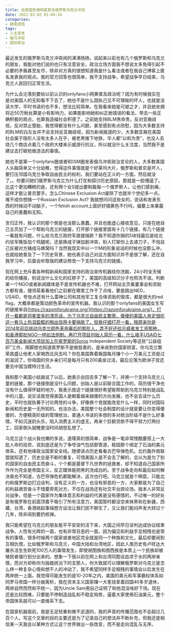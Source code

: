 ```yaml
---
title: 给美国色情明星普及俄罗斯乌克兰冲突
date: 2022-03-02 01:04:24
categories:
- 随笔感悟
tags:
- 人生思考
- 俄乌冲突
- 国际政治
---
```


最近发生的俄罗斯乌克兰冲突闹的沸沸扬扬，说起来以前也有几个俄罗斯和乌克兰的朋友，我能对他们说的也只有注意安全，政治立场方面我不想说太多免得引起不必要的矛盾甚至友尽，除非对方真的很想知道我是什么看法或者在我自己博客上匿名发表我的观点。我的官方回答也很简单，我不支持战争，希望战争早日结束，乌克兰人民回归正常生活。

<!-- more -->

为什么会沦落到要给以前认识的onlyfans小网黄普及政治呢？因为有时候我实在是对美国人的无知看不下去了，她也不是什么固执己见不可理喻的坏人，也就是没读大学，平时书读的也不多，想法比较简单。在我看来她是可塑之才，并且她坐拥将近50万粉丝算是小有影响力，如果能影响她和纠正她错误的看法，带去一些正确积极的观点，也算我造福社会积德了。之前她支持BLM黑命贵，反对亚裔歧视，反对禁止堕胎，我觉得都没有什么问题，甚至感到有点欣慰，因为大多数支持的BLM的白左女并不会支持反亚裔歧视，因为新闻报道的少，大多数亚裔在美国社会属于隐形人没有太多人在乎，被老黑推下地铁，华人都“以和为贵”，也没人去烧几个商店点着几个政府大楼来示威游行抗议，所以就没什么关注度，当然我不是建议去打砸抢做违法的事情。

她也不是第一个onlyfans圈或者BDSM圈发表俄乌冲突政治言论的人，大多数美国人头脑简单又十分幼稚，觉得这件事情就是个好莱坞大片，俄罗斯和普京是坏人，要打压邻国乌克兰争取自由民主的权利，我们要站在正义的一方面，然后就没了。。你要问她们俄罗斯乌克兰为什么打仗和探讨历史原因，那就是一脸懵逼了。比这个更加糟糕的是，还有两个女S提出要制裁每一个俄罗斯人，让他们感到痛，这样才能让普京罢手。怎么Chinese Exclusion Act废除了也就半个世纪多一点，难不成你想搞一个Russian Exclusion Act? 我就想问问这些女的，说话和发表东西的时候动不动脑子，一个fetish account上面好好搞黄色不行吗，偏要上来暴露自己的愚蠢和无知。

言归正传，我认识的那个倒是也没那么愚蠢，并且也能虚心接收意见，只是在她自己主页加了一个帮助乌克兰的链接，打开那个链接里面有十几个链接，有几个链接一看就有问题，什么给乌克兰政府军直接捐款？我不知道你捐的5块钱最后是给北约驻军晚饭加个鸡腿呢，还是换成子弹加剧冲突，别人打架你上去递刀子，不怕自己反被对方捅成马蜂窝吗？当然我现实中以一个M的形象说话的时候也没那么冲，也就给她普及了一下历史背景，她也表示自己对这方面知识并不是很了解，还在自我学习中，后面会听取我的建议修改一下支持乌克兰的链接。

现在网上充斥着各种假新闻和国家支持的政治宣传机器给你洗脑，24小时全天候的给你播报，别说没什么文化的红脖子了，美国的高级知识分子也照洗不误。判断某一个NGO或者新闻媒体是不是宣传机器也不难，打开网站主页看董事会和资助方都有谁，搜领英看看他们之前都在哪里工作干了点啥，要是跳出NED，USAID，夸张点还有什么雷神公司和其他军工复合体资助的智库，都是很大的red flag，大概率都是策动颜色革命的宣传机器。我认识的那个onlyfans的美国女生写的链接来自[https://razomforukraine.org/](https://razomforukraine.org/)，打开一看都是冠冕堂皇的漂亮话，为了乌克兰自由民主繁荣，傻傻的美国人肯定很吃这一套马上热泪盈眶的掏出信用卡要捐款了。但我仔细打开一看，哦原来你是2014年前后挑动乌克兰颜色革命幕后的那批人，弄不好还给示威者发工资那种，和香港那批NGO一样如法炮制。再打开项目创始人简历一看，什么接手USAID七百万美金新闻大项目加上在索罗斯的Soros Independent Society等这些“公益组织”工作，用脚想也知道索罗斯不是做慈善的，是来收割你国家财富，你乌克兰繁荣昌盛让他老人家喝西北风去吗？你在美国靠着叛国每月赚个小一万美元工资是过的滋润了，你母国的穷乡亲们可是每月只有200美金过活，最后沦落为欧洲子宫还要去中国当模特讨生活。

我和那个美国小姑娘说了以后，她表示会回去多了解一下，并换一个支持乌克兰儿童的链接，那个链接倒是没什么问题，创始人是以前联合国工作的，简历很干净也没有什么值得怀疑的地方，我表示放这个链接很好希望能帮助到乌克兰特别是战乱中的儿童。说实话我觉得美国人是朝着越来越傻的方向发展，也不会去读什么历史，平时也就执著于讨论两党的斗争，好像换个党就能改变什么一样，同时对国际新闻和历史是一无所知的。也没办法，美国整个社会制度的设计就是要让你变得傻傻的，方便精英阶级的管理统治，普通人书读的多想的多对统治阶级不是什么好事情，不如沉迷奶头乐，陷入消费主义的虚无，再来个巨额贷款不得不努力打两份工，回家倒头就睡更没时间胡思乱想了。

乌克兰这个战火我也懒的多说，道理真的很简单，战争是一笔非常残酷要搭上一大批人命的投资，说到底还是为了争夺油气包括那管道，稳固那个绑定了石油的美元体系，还有地缘政治国家安全线。随便读点历史看看古巴导弹危机，北约轰炸南联盟就知道了，历史总是不断的重复，可惜美国人是不会去了解的，总以为是为了别的国家的自由民主而奋斗，个个都是基督下凡世界的拯救者，却不知道自己国家所作作为完全是帝国主义，反正媒体能把黑的洗成白的。至于战争走向和最后如何解决我也不知道，古巴导弹危机都能解决，这次也行吧。乌克兰就是个棋盘，只能北约和俄罗斯边打边谈判，没有正义的一方，也没有邪恶的一方，大家都是为了自己的利益艰苦奋斗不惜要弄死对方，不仅在战场还有社交平台舆论场。我本人非常反对战争，但是一个国家作为集体意志和利益的代表是没有感情的，不过唯一的好处是有俄罗斯在前面顶着干吸引了所有注意力，美国暂时都没空来抹黑和在新疆，西藏，台湾，香港挑起事端想方设法让我们民不聊生了，又让我们能闷声发大财过个几年，除非闹到要扔核弹。

我只能希望在乌克兰的朋友能平平安安的活下来，大国之间早日谈判达成协议结束战争。人性有光辉的一面，也有非常丑恶的一面，因为偏见和利益手足相残也是常有的事情，很多时候两个国家或者地区完全就是同一个种族和文化，最后却要闹到互相仇恨，比如俄罗斯和乌克兰，中国大陆和台湾地区，因此人类历史有卢旺达大屠杀活生生砍死100万人的事情发生，即使胡图族和图西族是本质上一个民族却被殖民者强行划分出来的。想象一下我以前在网上和台湾同胞谈血浓于水的两岸亲情，而对方却称你为独裁统治下的支那人，你大致就可以理解俄罗斯对乌克兰是怎么样一种复杂心情和想干人的冲动了，我不希望同样手足相残的事情会以后发生在两岸统一上面。我觉得可能发生的是10-20年之内，美国的美元和军事霸权体系如同罗马帝国一样分崩离析，我在资本主义国家赚一大笔钱拿着回国40多岁退休，两岸自然而然和平统一，因为Uncle Sam用自己证明了和他混没啥好下场。现在还是比较困难，只要能不停制造战乱和不稳定局势，逼着大家使用石油美元，整个帝国体系就可以一直维系下去。

在国家机器面前，我是无足轻重和微不足道的，我的声音的传播范围也不会超过几百个人，写这个文章的目的主要还是为了记录自己的想法并不断补充，但我还是相信某一天我会以某种方式让这个世界做出一些改变，而不是走向混乱与无序。



